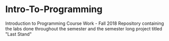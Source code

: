 # Intro-To-Programming
Introduction to Programming Course Work - Fall 2018
Repository containing the labs done throughout the semester and the semester long project titled "Last Stand"

